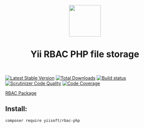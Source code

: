 <p align="center">
    <a href="https://github.com/yiisoft" target="_blank">
        <img src="https://avatars0.githubusercontent.com/u/993323" height="100px">
    </a>
    <h1 align="center">Yii RBAC PHP file storage</h1>
    <br>
</p>

[RBAC]: https://en.wikipedia.org/wiki/Role-based_access_control
[Yii Framework]: https://yiiframework.com

[![Latest Stable Version](https://poser.pugx.org/yiisoft/rbac-php/v/stable.png)](https://packagist.org/packages/yiisoft/rbac-php)
[![Total Downloads](https://poser.pugx.org/yiisoft/rbac-php/downloads.png)](https://packagist.org/packages/yiisoft/rbac-php)
[![Build status](https://github.com/yiisoft/rbac-php/workflows/build/badge.svg)](https://github.com/yiisoft/rbac-php/actions)
[![Scrutinizer Code Quality](https://scrutinizer-ci.com/g/yiisoft/rbac-php/badges/quality-score.png?b=master)](https://scrutinizer-ci.com/g/yiisoft/rbac-php/?branch=master)
[![Code Coverage](https://scrutinizer-ci.com/g/yiisoft/rbac-php/badges/coverage.png?b=master)](https://scrutinizer-ci.com/g/yiisoft/rbac-php/?branch=master)


[RBAC Package](https://github.com/yiisoft/rbac)

## Install:

```
composer require yiisoft/rbac-php
```


